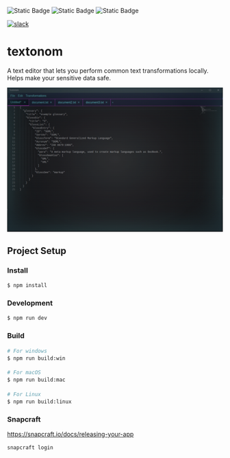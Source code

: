 ![Static Badge](https://img.shields.io/badge/vibe_coded-purple?style=for-the-badge&logo=musicbrainz&logoColor=white)
![Static Badge](https://img.shields.io/badge/vibe_debuged-red?style=for-the-badge&logo=spring_creators&logoColor=white)
![Static Badge](https://img.shields.io/badge/vibe_refactored-blue?style=for-the-badge&logo=linuxcontainers&logoColor=white)

[![slack](https://img.shields.io/badge/slack-join-brightgreen.svg?style=for-the-badge&logo=slack)](https://join.slack.com/t/netroforge/shared_invite/zt-335byot5g-Z6PVCx45OgKKiTjJxz7odw)

# textonom

A text editor that lets you perform common text transformations locally.
Helps make your sensitive data safe.

![Screenshot.png](Screenshot.png)

## Project Setup

### Install

```bash
$ npm install
```

### Development

```bash
$ npm run dev
```

### Build

```bash
# For windows
$ npm run build:win

# For macOS
$ npm run build:mac

# For Linux
$ npm run build:linux
```

### Snapcraft

https://snapcraft.io/docs/releasing-your-app

```shell
snapcraft login
```
